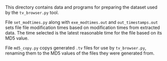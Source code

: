 This directory contains data and programs for preparing
the dataset used by the `tv_browser.py` tool.

File `set_modtimes.py` along with `exe_modtimes.out` and
`out_timestamps.out` sets file file
modification times based on modification times from extracted data.
The time selected is the latest reasonable time for the file
based on its MD5 value.

File `md5_copy.py` copys generated `.tv` files for use by `tv_browser.py`,
renaming them to the MD5 values of the files they were generated from.
